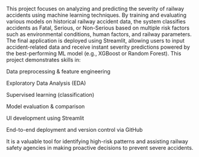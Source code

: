 This project focuses on analyzing and predicting the severity of railway accidents using machine learning techniques. By training and evaluating various models on historical railway accident data, the system classifies accidents as Fatal, Serious, or Non-Serious based on multiple risk factors such as environmental conditions, human factors, and railway parameters.
The final application is deployed using Streamlit, allowing users to input accident-related data and receive instant severity predictions powered by the best-performing ML model (e.g., XGBoost or Random Forest).
This project demonstrates skills in:

Data preprocessing & feature engineering

Exploratory Data Analysis (EDA)

Supervised learning (classification)

Model evaluation & comparison

UI development using Streamlit

End-to-end deployment and version control via GitHub

It is a valuable tool for identifying high-risk patterns and assisting railway safety agencies in making proactive decisions to prevent severe accidents.
